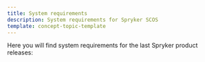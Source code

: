 ```yaml
---
title: System requirements
description: System requirements for Spryker SCOS
template: concept-topic-template
---
```


Here you will find system requirements for the last Spryker product releases:
